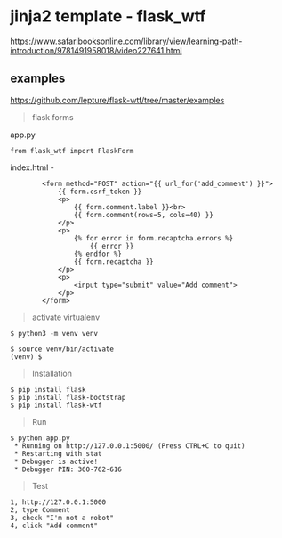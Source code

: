 # jinja2 template - flask_wtf

https://www.safaribooksonline.com/library/view/learning-path-introduction/9781491958018/video227641.html

## examples

https://github.com/lepture/flask-wtf/tree/master/examples

> flask forms

app.py

```
from flask_wtf import FlaskForm
```

index.html - <form method="POST" action="{{ url_for('add_comment') }}">

```
        <form method="POST" action="{{ url_for('add_comment') }}">
            {{ form.csrf_token }}
            <p>
                {{ form.comment.label }}<br>
                {{ form.comment(rows=5, cols=40) }}
            </p>
            <p>
                {% for error in form.recaptcha.errors %}
                    {{ error }}
                {% endfor %}
                {{ form.recaptcha }}
            </p>
            <p>
                <input type="submit" value="Add comment">
            </p>
        </form>
```

> activate virtualenv

```
$ python3 -m venv venv

$ source venv/bin/activate
(venv) $ 
```

> Installation

```
$ pip install flask
$ pip install flask-bootstrap
$ pip install flask-wtf
```

> Run

```
$ python app.py 
 * Running on http://127.0.0.1:5000/ (Press CTRL+C to quit)
 * Restarting with stat
 * Debugger is active!
 * Debugger PIN: 360-762-616
```

> Test

```
1, http://127.0.0.1:5000
2, type Comment
3, check "I'm not a robot"
4, click "Add comment"
```
